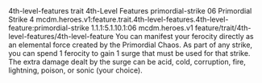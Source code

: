 <ability>
  <metadata>
    <class>4th-level-features</class>
    <feature_type>trait</feature_type>
    <file_dpath>4th-Level Features</file_dpath>
    <item_id>primordial-strike</item_id>
    <item_index>06</item_index>
    <item_name>Primordial Strike</item_name>
    <level>4</level>
    <scc>mcdm.heroes.v1:feature.trait.4th-level-features.4th-level-feature:primordial-strike</scc>
    <scdc>1.1.1:5.1.10.1:06</scdc>
    <source>mcdm.heroes.v1</source>
    <type>feature/trait/4th-level-features/4th-level-feature</type>
  </metadata>
  <effects>
    <effect type="mundane">You can manifest your ferocity directly as an elemental force created by the Primordial Chaos. As part of any strike, you can spend 1 ferocity to gain 1 surge that must be used for that strike. The extra damage dealt by the surge can be acid, cold, corruption, fire, lightning, poison, or sonic (your choice).</effect>
  </effects>
</ability>
